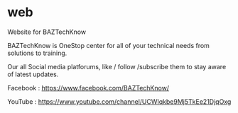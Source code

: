 # web
Website for BAZTechKnow

BAZTechKnow is OneStop center for all of your technical needs from solutions to training. 

Our all Social media platforums, like / follow /subscribe them to stay aware of latest updates. 

 Facebook : https://www.facebook.com/BAZTechKnow/

 YouTube  :  https://www.youtube.com/channel/UCWIqkbe9Mj5TkEe21DjqOxg
